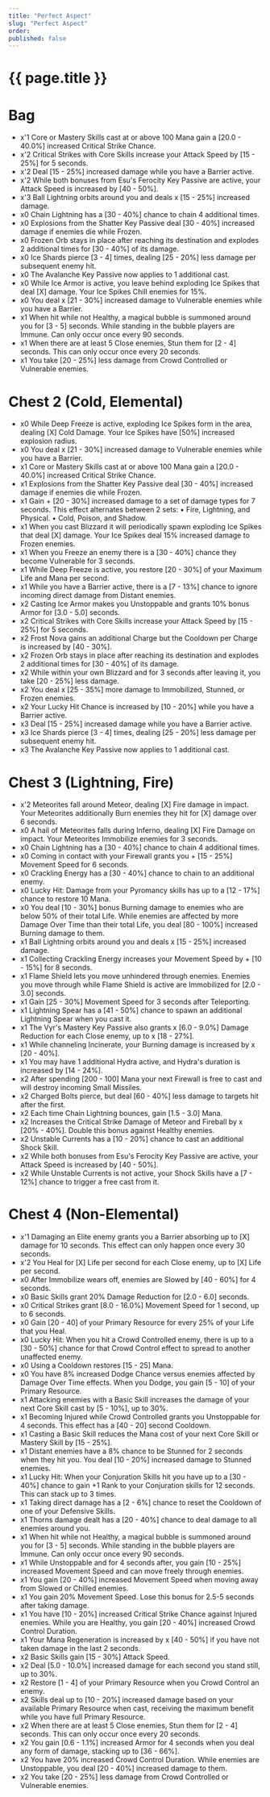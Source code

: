 ```yaml
---
title: "Perfect Aspect"
slug: "Perfect Aspect"
order: 
published: false
---
```


# {{ page.title }}

# Bag
- x'1 Core or Mastery Skills cast at or above 100 Mana gain a [20.0 - 40.0%] increased Critical Strike Chance.
- x'2 Critical Strikes with Core Skills increase your Attack Speed by [15 - 25%] for 5 seconds.
- x'2 Deal [15 - 25%] increased damage while you have a Barrier active.
- x'2 While both bonuses from Esu's Ferocity Key Passive are active, your Attack Speed is increased by [40 - 50%].
- x'3 Ball Lightning orbits around you and deals x [15 - 25%] increased damage.
- x0 Chain Lightning has a [30 - 40%] chance to chain 4 additional times.
- x0 Explosions from the Shatter Key Passive deal [30 - 40%] increased damage if enemies die while Frozen.
- x0 Frozen Orb stays in place after reaching its destination and explodes 2 additional times for [30 - 40%] of its damage.
- x0 Ice Shards pierce [3 - 4] times, dealing [25 - 20%] less damage per subsequent enemy hit.
- x0 The Avalanche Key Passive now applies to 1 additional cast.
- x0 While Ice Armor is active, you leave behind exploding Ice Spikes that deal [X] damage. Your Ice Spikes Chill enemies for 15%.
- x0 You deal x [21 - 30%] increased damage to Vulnerable enemies while you have a Barrier.
- x1 When hit while not Healthy, a magical bubble is summoned around you for [3 - 5] seconds. While standing in the bubble players are Immune. Can only occur once every 90 seconds.
- x1 When there are at least 5 Close enemies, Stun them for [2 - 4] seconds. This can only occur once every 20 seconds.
- x1 You take [20 - 25%] less damage from Crowd Controlled or Vulnerable enemies.

# Chest 2 (Cold, Elemental)
- x0 While Deep Freeze is active, exploding Ice Spikes form in the area, dealing [X] Cold Damage. Your Ice Spikes have [50%] increased explosion radius.
- x0 You deal x [21 - 30%] increased damage to Vulnerable enemies while you have a Barrier.
- x1 Core or Mastery Skills cast at or above 100 Mana gain a [20.0 - 40.0%] increased Critical Strike Chance.
- x1 Explosions from the Shatter Key Passive deal [30 - 40%] increased damage if enemies die while Frozen.
- x1 Gain + [20 - 30%] increased damage to a set of damage types for 7 seconds. This effect alternates between 2 sets: • Fire, Lightning, and Physical. • Cold, Poison, and Shadow.
- x1 When you cast Blizzard it will periodically spawn exploding Ice Spikes that deal [X] damage. Your Ice Spikes deal 15% increased damage to Frozen enemies.
- x1 When you Freeze an enemy there is a [30 - 40%] chance they become Vulnerable for 3 seconds.
- x1 While Deep Freeze is active, you restore [20 - 30%] of your Maximum Life and Mana per second.
- x1 While you have a Barrier active, there is a [7 - 13%] chance to ignore incoming direct damage from Distant enemies.
- x2 Casting Ice Armor makes you Unstoppable and grants 10% bonus Armor for [3.0 - 5.0] seconds.
- x2 Critical Strikes with Core Skills increase your Attack Speed by [15 - 25%] for 5 seconds.
- x2 Frost Nova gains an additional Charge but the Cooldown per Charge is increased by [40 - 30%].
- x2 Frozen Orb stays in place after reaching its destination and explodes 2 additional times for [30 - 40%] of its damage.
- x2 While within your own Blizzard and for 3 seconds after leaving it, you take [20 - 25%] less damage.
- x2 You deal x [25 - 35%] more damage to Immobilized, Stunned, or Frozen enemies.
- x2 Your Lucky Hit Chance is increased by [10 - 20%] while you have a Barrier active.
- x3 Deal [15 - 25%] increased damage while you have a Barrier active.
- x3 Ice Shards pierce [3 - 4] times, dealing [25 - 20%] less damage per subsequent enemy hit.
- x3 The Avalanche Key Passive now applies to 1 additional cast.

# Chest 3 (Lightning, Fire)
- x'2 Meteorites fall around Meteor, dealing [X] Fire damage in impact. Your Meteorites additionally Burn enemies they hit for [X] damage over 6 seconds.
- x0 A hail of Meteorites falls during Inferno, dealing [X] Fire Damage on impact. Your Meteorites Immobilize enemies for 3 seconds.
- x0 Chain Lightning has a [30 - 40%] chance to chain 4 additional times.
- x0 Coming in contact with your Firewall grants you + [15 - 25%] Movement Speed for 6 seconds.
- x0 Crackling Energy has a [30 - 40%] chance to chain to an additional enemy.
- x0 Lucky Hit: Damage from your Pyromancy skills has up to a [12 - 17%] chance to restore 10 Mana.
- x0 You deal [10 - 30%] bonus Burning damage to enemies who are below 50% of their total Life. While enemies are affected by more Damage Over Time than their total Life, you deal [80 - 100%] increased Burning damage to them.
- x1 Ball Lightning orbits around you and deals x [15 - 25%] increased damage.
- x1 Collecting Crackling Energy increases your Movement Speed by + [10 - 15%] for 8 seconds.
- x1 Flame Shield lets you move unhindered through enemies. Enemies you move through while Flame Shield is active are Immobilized for [2.0 - 3.0] seconds.
- x1 Gain [25 - 30%] Movement Speed for 3 seconds after Teleporting.
- x1 Lightning Spear has a [41 - 50%] chance to spawn an additional Lightning Spear when you cast it.
- x1 The Vyr's Mastery Key Passive also grants x [6.0 - 9.0%] Damage Reduction for each Close enemy, up to x [18 - 27%].
- x1 While channeling Incinerate, your Burning damage is increased by x [20 - 40%].
- x1 You may have 1 additional Hydra active, and Hydra's duration is increased by [14 - 24%].
- x2 After spending [200 - 100] Mana your next Firewall is free to cast and will destroy incoming Small Missiles.
- x2 Charged Bolts pierce, but deal [60 - 40%] less damage to targets hit after the first.
- x2 Each time Chain Lightning bounces, gain [1.5 - 3.0] Mana.
- x2 Increases the Critical Strike Damage of Meteor and Fireball by x [20% - 40%]. Double this bonus against Healthy enemies.
- x2 Unstable Currents has a [10 - 20%] chance to cast an additional Shock Skill.
- x2 While both bonuses from Esu's Ferocity Key Passive are active, your Attack Speed is increased by [40 - 50%].
- x2 While Unstable Currents is not active, your Shock Skills have a [7 - 12%] chance to trigger a free cast from it.

# Chest 4 (Non-Elemental)
- x'1 Damaging an Elite enemy grants you a Barrier absorbing up to [X] damage for 10 seconds. This effect can only happen once every 30 seconds.
- x'2 You Heal for [X] Life per second for each Close enemy, up to [X] Life per second.
- x0 After Immobilize wears off, enemies are Slowed by [40 - 60%] for 4 seconds.
- x0 Basic Skills grant 20% Damage Reduction for [2.0 - 6.0] seconds.
- x0 Critical Strikes grant [8.0 - 16.0%] Movement Speed for 1 second, up to 6 seconds.
- x0 Gain [20 - 40] of your Primary Resource for every 25% of your Life that you Heal.
- x0 Lucky Hit: When you hit a Crowd Controlled enemy, there is up to a [30 - 50%] chance for that Crowd Control effect to spread to another unaffected enemy.
- x0 Using a Cooldown restores [15 - 25] Mana.
- x0 You have 8% increased Dodge Chance versus enemies affected by Damage Over Time effects. When you Dodge, you gain [5 - 10] of your Primary Resource.
- x1 Attacking enemies with a Basic Skill increases the damage of your next Core Skill cast by [5 - 10%], up to 30%.
- x1 Becoming Injured while Crowd Controlled grants you Unstoppable for 4 seconds. This effect has a [40 - 20] second Cooldown.
- x1 Casting a Basic Skill reduces the Mana cost of your next Core Skill or Mastery Skill by [15 - 25%].
- x1 Distant enemies have a 8% chance to be Stunned for 2 seconds when they hit you. You deal [10 - 20%] increased damage to Stunned enemies.
- x1 Lucky Hit: When your Conjuration Skills hit you have up to a [30 - 40%] chance to gain +1 Rank to your Conjuration skills for 12 seconds. This can stack up to 3 times.
- x1 Taking direct damage has a [2 - 6%] chance to reset the Cooldown of one of your Defensive Skills.
- x1 Thorns damage dealt has a [20 - 40%] chance to deal damage to all enemies around you.
- x1 When hit while not Healthy, a magical bubble is summoned around you for [3 - 5] seconds. While standing in the bubble players are Immune. Can only occur once every 90 seconds.
- x1 While Unstoppable and for 4 seconds after, you gain [10 - 25%] increased Movement Speed and can move freely through enemies.
- x1 You gain [20 - 40%] increased Movement Speed when moving away from Slowed or Chilled enemies.
- x1 You gain 20% Movement Speed. Lose this bonus for 2.5-5 seconds after taking damage.
- x1 You have [10 - 20%] increased Critical Strike Chance against Injured enemies. While you are Healthy, you gain [20 - 40%] increased Crowd Control Duration.
- x1 Your Mana Regeneration is increased by x [40 - 50%] if you have not taken damage in the last 2 seconds.
- x2 Basic Skills gain [15 - 30%] Attack Speed.
- x2 Deal [5.0 - 10.0%] increased damage for each second you stand still, up to 30%.
- x2 Restore [1 - 4] of your Primary Resource when you Crowd Control an enemy.
- x2 Skills deal up to [10 - 20%] increased damage based on your available Primary Resource when cast, receiving the maximum benefit while you have full Primary Resource.
- x2 When there are at least 5 Close enemies, Stun them for [2 - 4] seconds. This can only occur once every 20 seconds.
- x2 You gain [0.6 - 1.1%] increased Armor for 4 seconds when you deal any form of damage, stacking up to [36 - 66%].
- x2 You have 20% increased Crowd Control Duration. While enemies are Unstoppable, you deal [20 - 40%] increased damage to them.
- x2 You take [20 - 25%] less damage from Crowd Controlled or Vulnerable enemies.

